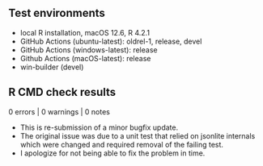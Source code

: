 ## Test environments

* local R installation, macOS 12.6, R 4.2.1
* GitHub Actions (ubuntu-latest): oldrel-1, release, devel
* GitHub Actions (windows-latest): release
* Github Actions (macOS-latest): release
* win-builder (devel)

## R CMD check results

0 errors | 0 warnings | 0 notes

* This is re-submission of a minor bugfix update.
* The original issue was due to a unit test that relied on jsonlite internals
  which were changed and required removal of the failing test.
* I apologize for not being able to fix the problem in time.
